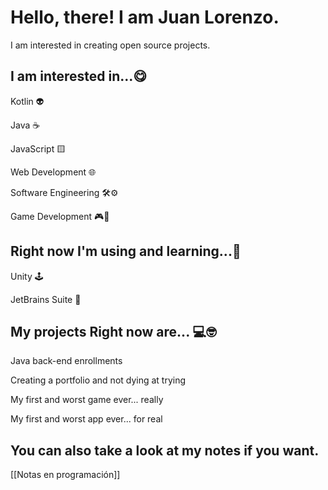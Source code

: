 # Hello, there! I am Juan Lorenzo.

I am interested in creating open source projects.

## I am interested in...😋

Kotlin 👽

Java ☕

JavaScript 🟨

Web Development 🌐

Software Engineering 🛠⚙

Game Development 🎮👾

## Right now I'm using and learning...🤔

Unity 🕹

JetBrains Suite 🧠

## My projects Right now are... 💻🤓

Java back-end enrollments

Creating a portfolio and not dying at trying

My first and worst game ever... really

My first and worst app ever... for real

## You can also take a look at my notes if you want.


[[Notas en programación]]
